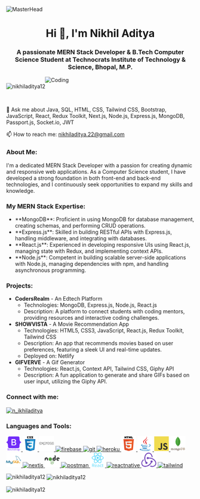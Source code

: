 
![MasterHead ](https://img.freepik.com/free-photo/beautiful-office-space-cartoon-style_23-2151043333.jpg?t=st=1722314475~exp=1722318075~hmac=e95f4f8461244a5dde5352ebcdaadfb11d535c76386830c451311d52431a2700&w=996)
<h1 align="center">Hi 👋, I'm Nikhil Aditya</h1>
<h3 align="center">A passionate MERN Stack Developer & B.Tech Computer Science Student at Technocrats Institute of Technology & Science, Bhopal, M.P.</h3>
<img align="right" alt="Coding" width="400" src="https://cdn.dribbble.com/users/1162077/screenshots/3848914/programmer.gif" />
<p align="left">
  <img src="https://komarev.com/ghpvc/?username=nikhiladitya12&label=Profile%20views&color=0e75b6&style=flat" alt="nikhiladitya12" />
</p>
<p align="left">
  <a href="https://twitter.com/" target="blank">
    <img src="https://img.shields.io/twitter/follow/?logo=twitter&style=for-the-badge" alt="" />
  </a>
</p>
💬 Ask me about Java, SQL, HTML, CSS, Tailwind CSS, Bootstrap, JavaScript, React, Redux Toolkit, Next.js, Node.js, Express.js, MongoDB, Passport.js, Socket.io, JWT

📫 How to reach me: nikhiladitya.22@gmail.com

<h3 align="left">About Me:</h3>
<p>
I'm a dedicated MERN Stack Developer with a passion for creating dynamic and responsive web applications. As a Computer Science student, I have developed a strong foundation in both front-end and back-end technologies, and I continuously seek opportunities to expand my skills and knowledge.
</p>
<h3 align="left">My MERN Stack Expertise:</h3>
<ul>
  <li>**MongoDB**: Proficient in using MongoDB for database management, creating schemas, and performing CRUD operations.</li>
  <li>**Express.js**: Skilled in building RESTful APIs with Express.js, handling middleware, and integrating with databases.</li>
  <li>**React.js**: Experienced in developing responsive UIs using React.js, managing state with Redux, and implementing context APIs.</li>
  <li>**Node.js**: Competent in building scalable server-side applications with Node.js, managing dependencies with npm, and handling asynchronous programming.</li>
</ul>
<h3 align="left">Projects:</h3>
<ul>
  <li>
    <b>CodersRealm</b> - An Edtech Platform
    <ul>
      <li>Technologies: MongoDB, Express.js, Node.js, React.js</li>
      <li>Description: A platform to connect students with coding mentors, providing resources and interactive coding challenges.</li>
    </ul>
  </li>
  <li>
    <b>SHOWVISTA</b> - A Movie Recommendation App
    <ul>
      <li>Technologies: HTML5, CSS3, JavaScript, React.js, Redux Toolkit, Tailwind CSS</li>
      <li>Description: An app that recommends movies based on user preferences, featuring a sleek UI and real-time updates.</li>
      <li>Deployed on: Netlify</li>
    </ul>
  </li>
  <li>
    <b>GIFVERVE</b> - A Gif Generator
    <ul>
      <li>Technologies: React.js, Context API, Tailwind CSS, Giphy API</li>
      <li>Description: A fun application to generate and share GIFs based on user input, utilizing the Giphy API.</li>
    </ul>
  </li>
</ul>
<h3 align="left">Connect with me:</h3>
<p align="left">
  <a href="https://instagram.com/n_ikhiladitya" target="blank">
    <img align="center" src="https://raw.githubusercontent.com/rahuldkjain/github-profile-readme-generator/master/src/images/icons/Social/instagram.svg" alt="n_ikhiladitya" height="30" width="40" />
  </a>
</p>
<h3 align="left">Languages and Tools:</h3>
<p align="left">
  <a href="https://getbootstrap.com" target="_blank" rel="noreferrer">
    <img src="https://raw.githubusercontent.com/devicons/devicon/master/icons/bootstrap/bootstrap-plain-wordmark.svg" alt="bootstrap" width="40" height="40"/>
  </a> 
  <a href="https://www.w3schools.com/css/" target="_blank" rel="noreferrer">
    <img src="https://raw.githubusercontent.com/devicons/devicon/master/icons/css3/css3-original-wordmark.svg" alt="css3" width="40" height="40"/>
  </a> 
  <a href="https://expressjs.com" target="_blank" rel="noreferrer">
    <img src="https://raw.githubusercontent.com/devicons/devicon/master/icons/express/express-original-wordmark.svg" alt="express" width="40" height="40"/>
  </a> 
  <a href="https://firebase.google.com/" target="_blank" rel="noreferrer">
    <img src="https://www.vectorlogo.zone/logos/firebase/firebase-icon.svg" alt="firebase" width="40" height="40"/>
  </a> 
  <a href="https://git-scm.com/" target="_blank" rel="noreferrer">
    <img src="https://www.vectorlogo.zone/logos/git-scm/git-scm-icon.svg" alt="git" width="40" height="40"/>
  </a> 
  <a href="https://heroku.com" target="_blank" rel="noreferrer">
    <img src="https://www.vectorlogo.zone/logos/heroku/heroku-icon.svg" alt="heroku" width="40" height="40"/>
  </a> 
  <a href="https://www.w3.org/html/" target="_blank" rel="noreferrer">
    <img src="https://raw.githubusercontent.com/devicons/devicon/master/icons/html5/html5-original-wordmark.svg" alt="html5" width="40" height="40"/>
  </a> 
  <a href="https://www.java.com" target="_blank" rel="noreferrer">
    <img src="https://raw.githubusercontent.com/devicons/devicon/master/icons/java/java-original.svg" alt="java" width="40" height="40"/>
  </a> 
  <a href="https://developer.mozilla.org/en-US/docs/Web/JavaScript" target="_blank" rel="noreferrer">
    <img src="https://raw.githubusercontent.com/devicons/devicon/master/icons/javascript/javascript-original.svg" alt="javascript" width="40" height="40"/>
  </a> 
  <a href="https://www.mongodb.com/" target="_blank" rel="noreferrer">
    <img src="https://raw.githubusercontent.com/devicons/devicon/master/icons/mongodb/mongodb-original-wordmark.svg" alt="mongodb" width="40" height="40"/>
  </a> 
  <a href="https://www.mysql.com/" target="_blank" rel="noreferrer">
    <img src="https://raw.githubusercontent.com/devicons/devicon/master/icons/mysql/mysql-original-wordmark.svg" alt="mysql" width="40" height="40"/>
  </a> 
  <a href="https://nextjs.org/" target="_blank" rel="noreferrer">
    <img src="https://cdn.worldvectorlogo.com/logos/nextjs-2.svg" alt="nextjs" width="40" height="40"/>
  </a> 
  <a href="https://nodejs.org" target="_blank" rel="noreferrer">
    <img src="https://raw.githubusercontent.com/devicons/devicon/master/icons/nodejs/nodejs-original-wordmark.svg" alt="nodejs" width="40" height="40"/>
  </a> 
  <a href="https://postman.com" target="_blank" rel="noreferrer">
    <img src="https://www.vectorlogo.zone/logos/getpostman/getpostman-icon.svg" alt="postman" width="40" height="40"/>
  </a> 
  <a href="https://reactjs.org/" target="_blank" rel="noreferrer">
    <img src="https://raw.githubusercontent.com/devicons/devicon/master/icons/react/react-original-wordmark.svg" alt="react" width="40" height="40"/>
  </a> 
  <a href="https://reactnative.dev/" target="_blank" rel="noreferrer">
    <img src="https://reactnative.dev/img/header_logo.svg" alt="reactnative" width="40" height="40"/>
  </a> 
  <a href="https://redux.js.org" target="_blank" rel="noreferrer">
    <img src="https://raw.githubusercontent.com/devicons/devicon/master/icons/redux/redux-original.svg" alt="redux" width="40" height="40"/>
  </a> 
  <a href="https://tailwindcss.com/" target="_blank" rel="noreferrer">
    <img src="https://www.vectorlogo.zone/logos/tailwindcss/tailwindcss-icon.svg" alt="tailwind" width="40" height="40"/>
  </a>
</p>
<p>
  <img align="left" src="https://github-readme-stats.vercel.app/api/top-langs?username=nikhiladitya12&show_icons=true&locale=en&layout=compact" alt="nikhiladitya12" />
</p>
<p>&nbsp;<img align="center" src="https://github-readme-stats.vercel.app/api?username=nikhiladitya12&show_icons=true&locale=en" alt="nikhiladitya12" /></p>
<p><img align="center" src="https://github-readme-streak-stats.herokuapp.com/?user=nikhiladitya12&" alt="nikhiladitya12" /></p>
